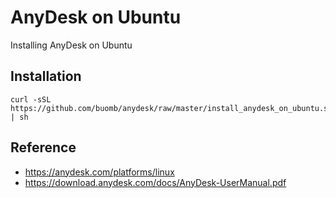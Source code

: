 AnyDesk on Ubuntu
=========================

Installing AnyDesk on Ubuntu


Installation
--------------

```
curl -sSL https://github.com/buomb/anydesk/raw/master/install_anydesk_on_ubuntu.sh | sh
```

Reference
--------------

* https://anydesk.com/platforms/linux
* https://download.anydesk.com/docs/AnyDesk-UserManual.pdf
